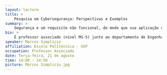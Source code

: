 ```yaml
---
layout: lecture
title: >
    Pesquisa em Cybersegurança: Perspectivas e Exemplos
summary: >
    Segurança e um requisito não funcional, de modo que sua aplicação costuma estar alinhada com o contexto ao qual ela se destina.  Nesta palestra, tem-se como objetivo discutir algumas áreas de pesquisa atuais, por meio de exemplos de trabalhos desenvolvidos no Laboratório de Arquitetura e Redes de Computadores da EPUSP (e.g., criptografia pós-quântica e password hashing)"
bio: >
    É professor associado (nível MS-5) junto ao departamento de Engenharia de Computação e Sistemas Digitais da Escola Politécnica, Universidade de São Paulo. Atua em projetos relacionados com cyber-segurança desde 2007, cobrindo aspectos de projeto e análise de primitivas de segurança, protocolos seguros e sistemas de segurança de uma forma geral.
speaker: Marcos Simplício
affiliation: Escola Politécnica - USP
occupation: Professor Associado
date: Terça-feira, 21 de agosto
time: 14:00 - 14:50
picture: Marcos Simplicio.jpg
---
```

